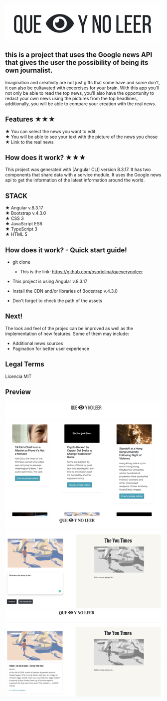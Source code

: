 <img src="https://github.com/osoriolina/queverynoleer/blob/master/src/assets/logo.png">

## this is a project that uses the Google news API that gives the user the possibility of being its own journalist. 

Imagination and creativity are not just gifts that some have and some don't, it can also be cultavated with excercises for your brain. With this app you'll not only be able to read the top news, you'll also have the opportunity to redact your own news using the pictures from the top headlines, additionally, you will be able to compare your creation with the real news. 

## Features ★★★

★ You can select the news you want to edit </br>
★ You will be able to see your text with the picture of the news you chose </br>
★ Link to the real news </br>

## How does it work? ★★★

This project was generated with [Angular CLI] version 8.3.17. It has two components that share data with a service module. It uses the Google news api to get the information of the latest information around the world. 

## STACK
★ Angular  v.8.3.17 </br>
★ Bootstrap v.4.3.0 </br>
★ CSS 3 </br>
★ JavaScript ES6 </br>
★ TypeScript 3 </br>
★ HTML 5

## How does it work? - Quick start guide! 

* git clone
    * This is the link: https://github.com/osoriolina/queverynoleer

* This project is using Angular  v.8.3.17
* Install the CDN and/or libraries of Bootstrap v.4.3.0
* Don't forget to check the path of the assets 

## Next!

The look and feel of the projec can be improved as well as the implementation of new features. Some of them may include:
* Additional news sources
* Pagination for better user experience

## Legal Terms

Licencia MIT

## Preview

<img src="https://github.com/osoriolina/queverynoleer/blob/master/src/assets/sc1.png">
<img src="https://github.com/osoriolina/queverynoleer/blob/master/src/assets/sc2.png">
<img src="https://github.com/osoriolina/queverynoleer/blob/master/src/assets/sc3.png">